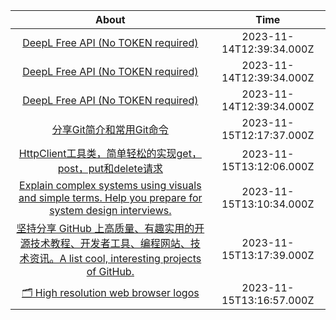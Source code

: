 | About                                                                                     | Time                                                                             |
|:---------------------------------------------------------------------------------------------------------------------:|:--------------------------------------------------------------------------------:|
| [DeepL Free API (No TOKEN required)](https://github.com/OwO-Network/DeepLX)                                           | 2023-11-14T12:39:34.000Z                                                         |
| [DeepL Free API (No TOKEN required)](https://github.com/OwO-Network/DeepLX)                                           | 2023-11-14T12:39:34.000Z                                                         |
| [DeepL Free API (No TOKEN required)](https://github.com/OwO-Network/DeepLX)                                           | 2023-11-14T12:39:34.000Z                                                         |
| [分享Git简介和常用Git命令](https://github.com/JourWon/git) | 2023-11-15T12:17:37.000Z |
| [HttpClient工具类，简单轻松的实现get，post，put和delete请求](https://github.com/JourWon/httpclientutil) | 2023-11-15T13:12:06.000Z |
| [Explain complex systems using visuals and simple terms. Help you prepare for system design interviews.](https://github.com/ByteByteGoHq/system-design-101) | 2023-11-15T13:10:34.000Z |
| [坚持分享 GitHub 上高质量、有趣实用的开源技术教程、开发者工具、编程网站、技术资讯。A list cool, interesting projects of GitHub.](https://github.com/GitHubDaily/GitHubDaily) | 2023-11-15T13:17:39.000Z |
| [🗂 High resolution web browser logos](https://github.com/alrra/browser-logos) | 2023-11-15T13:16:57.000Z |

